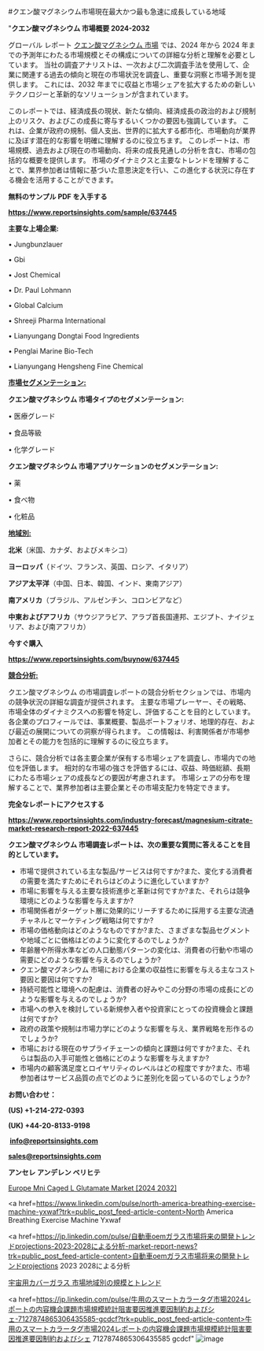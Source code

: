 #クエン酸マグネシウム市場現在最大かつ最も急速に成長している地域

"<strong>クエン酸マグネシウム 市場概要 2024-2032</strong>

グローバル レポート <a href=https://www.reportsinsights.com/sample/637445>クエン酸マグネシウム 市場</a> では、2024 年から 2024 年までの予測年にわたる市場規模とその構成についての詳細な分析と理解を必要としています。 当社の調査アナリストは、一次および二次調査手法を使用して、企業に関連する過去の傾向と現在の市場状況を調査し、重要な洞察と市場予測を提供します。 これには、2032 年までに収益と市場シェアを拡大​​するための新しいテクノロジーと革新的なソリューションが含まれています。

このレポートでは、経済成長の現状、新たな傾向、経済成長の政治的および規制上のリスク、およびこの成長に寄与するいくつかの要因も強調しています。 これは、企業が政府の規制、個人支出、世界的に拡大する都市化、市場動向が業界に及ぼす潜在的な影響を明確に理解するのに役立ちます。 このレポートは、市場規模、過去および現在の市場動向、将来の成長見通しの分析を含む、市場の包括的な概要を提供します。 市場のダイナミクスと主要なトレンドを理解することで、業界参加者は情報に基づいた意思決定を行い、この進化する状況に存在する機会を活用することができます。

<strong><b>無料のサンプル PDF を入手する</b></strong>

<a href=https://www.reportsinsights.com/sample/637445><strong><u>https://www.reportsinsights.com/sample/637445</u></strong></a>

<strong>主要な上場企業:</strong>

• Jungbunzlauer

• Gbi

• Jost Chemical

• Dr. Paul Lohmann

• Global Calcium

• Shreeji Pharma International

• Lianyungang Dongtai Food Ingredients

• Penglai Marine Bio-Tech

• Lianyungang Hengsheng Fine Chemical

<strong><u>市場セグメンテーション</u></strong><strong><u>:</u></strong>

<strong>クエン酸マグネシウム 市場タイプのセグメンテーション:</strong>

• 医療グレード

• 食品等級

• 化学グレード

<strong>クエン酸マグネシウム 市場アプリケーションのセグメンテーション:</strong>

• 薬

• 食べ物

• 化粧品

<strong><u>地域別</u></strong><strong><u>:</u></strong>

<strong>北米</strong>（米国、カナダ、およびメキシコ）

<strong>ヨーロッパ</strong>（ドイツ、フランス、英国、ロシア、イタリア）

<strong>アジア太平洋</strong>（中国、日本、韓国、インド、東南アジア）

<strong>南アメリカ</strong>（ブラジル、アルゼンチン、コロンビアなど）

<strong>中東およびアフリカ</strong>（サウジアラビア、アラブ首長国連邦、エジプト、ナイジェリア、および南アフリカ）

<strong>今すぐ購入</strong>

<a href=https://www.reportsinsights.com/buynow/637445><strong><u>https://www.reportsinsights.com/buynow/637445</u></strong></a>

<strong><u>競合分析:</u></strong>

クエン酸マグネシウム の市場調査レポートの競合分析セクションでは、市場内の競争状況の詳細な調査が提供されます。 主要な市場プレーヤー、その戦略、市場全体のダイナミクスへの影響を特定し、評価することを目的としています。 各企業のプロフィールでは、事業概要、製品ポートフォリオ、地理的存在、および最近の展開についての洞察が得られます。 この情報は、利害関係者が市場参加者とその能力を包括的に理解するのに役立ちます。

さらに、競合分析では各主要企業が保有する市場シェアを調査し、市場内での地位を評価します。 相対的な市場の強さを評価するには、収益、時価総額、長期にわたる市場シェアの成長などの要因が考慮されます。 市場シェアの分布を理解することで、業界参加者は主要企業とその市場支配力を特定できます。

<strong>完全なレポートにアクセスする</strong>

<a href=https://www.reportsinsights.com/industry-forecast/magnesium-citrate-market-research-report-2022-637445><strong><u><b>https://www.reportsinsights.com/industry-forecast/magnesium-citrate-market-research-report-2022-637445</b></u></strong></a>

<strong><b>クエン酸マグネシウム 市場調査レポートは、次の重要な質問に答えることを目的としています。</b></strong>
<ul>
  <li>市場で提供されている主な製品/サービスは何ですか?また、変化する消費者の需要を満たすためにそれらはどのように進化していますか?</li>
  <li>市場に影響を与える主要な技術進歩と革新は何ですか?また、それらは競争環境にどのような影響を与えますか?</li>
  <li>市場関係者がターゲット層に効果的にリーチするために採用する主要な流通チャネルとマーケティング戦略は何ですか?</li>
  <li>市場の価格動向はどのようなものですか?また、さまざまな製品セグメントや地域ごとに価格はどのように変化するのでしょうか?</li>
  <li>年齢層や所得水準などの人口動態パターンの変化は、消費者の行動や市場の需要にどのような影響を与えるのでしょうか?</li>
  <li>クエン酸マグネシウム 市場における企業の収益性に影響を与える主なコスト要因と要因は何ですか?</li>
  <li>持続可能性と環境への配慮は、消費者の好みやこの分野の市場の成長にどのような影響を与えるのでしょうか?</li>
  <li>市場への参入を検討している新規参入者や投資家にとっての投資機会と課題は何ですか?</li>
  <li>政府の政策や規制は市場力学にどのような影響を与え、業界戦略を形作るのでしょうか?</li>
  <li>市場における現在のサプライチェーンの傾向と課題は何ですか?また、それらは製品の入手可能性と価格にどのような影響を与えますか?</li>
  <li>市場内の顧客満足度とロイヤリティのレベルはどの程度ですか?また、市場参加者はサービス品質の点でどのように差別化を図っているのでしょうか?</li>
</ul>
<strong>お問い合わせ：</strong>

<strong>(US) +1-214-272-0393</strong>

<strong>(UK) +44-20-8133-9198</strong>

<strong> </strong><a href=info@reportsinsights.com><strong><u>info@reportsinsights.com</u></strong></a>

<a href=sales@reportsinsights.com><strong><u>sales@reportsinsights.com</u></strong></a>

<strong>アンセレ アンデレン ベリヒテ</strong>

<a href=https://www.linkedin.com/pulse/europe-mni-caged-l-glutamate-markets-analysis-decision-makers-xog2e/>Europe Mni Caged L Glutamate Market [2024 2032]</a>

<a href=https://www.linkedin.com/pulse/north-america-breathing-exercise-machine-yxwaf?trk=public_post_feed-article-content>North America Breathing Exercise Machine Yxwaf</a>

<a href=https://jp.linkedin.com/pulse/自動車oemガラス市場将来の開発トレンドprojections-2023-2028による分析-market-report-news?trk=public_post_feed-article-content>自動車oemガラス市場将来の開発トレンドprojections 2023 2028による分析</a>

<a href=https://www.linkedin.com/pulse/宇宙用カバーガラス-市場地域別の規模とトレンド-reportsinsights-pvt-ltd/>宇宙用カバーガラス 市場地域別の規模とトレンド</a>

<a href=https://jp.linkedin.com/pulse/牛用のスマートカラータグ市場2024レポートの内容機会課題市場規模統計阻害要因推進要因制約およびシェ-7127874865306435585-gcdcf?trk=public_post_feed-article-content>牛用のスマートカラータグ市場2024レポートの内容機会課題市場規模統計阻害要因推進要因制約およびシェ 7127874865306435585 gcdcf</a>"
![image](https://github.com/aakesh123242/RIMarket/assets/158431203/ae8c100d-862a-4b49-a88a-8db30832eba7)
